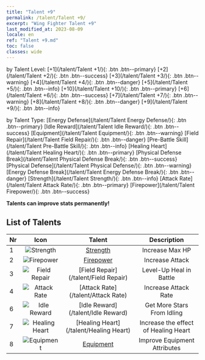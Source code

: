 ```yaml
---
title: "Talent +9"
permalink: /talent/Talent +9/
excerpt: "Wing Fighter Talent +9"
last_modified_at: 2023-08-09
locale: en
ref: "Talent +9.md"
toc: false
classes: wide
---
```


  by Talent Level:  [+1](/talent/Talent +1/){: .btn .btn--primary}   [+2](/talent/Talent +2/){: .btn .btn--success}   [+3](/talent/Talent +3/){: .btn .btn--warning}   [+4](/talent/Talent +4/){: .btn .btn--danger}   [+5](/talent/Talent +5/){: .btn .btn--info}   [+10](/talent/Talent +10/){: .btn .btn--primary}   [+6](/talent/Talent +6/){: .btn .btn--success}   [+7](/talent/Talent +7/){: .btn .btn--warning}   [+8](/talent/Talent +8/){: .btn .btn--danger}   [+9](/talent/Talent +9/){: .btn .btn--info} 

  by Talent Type:  [Energy Defense](/talent/Talent Energy Defense/){: .btn .btn--primary}   [Idle Reward](/talent/Talent Idle Reward/){: .btn .btn--success}   [Equipment](/talent/Talent Equipment/){: .btn .btn--warning}   [Field Repair](/talent/Talent Field Repair/){: .btn .btn--danger}   [Pre-Battle Skill](/talent/Talent Pre-Battle Skill/){: .btn .btn--info}   [Healing Heart](/talent/Talent Healing Heart/){: .btn .btn--primary}   [Physical Defense Break](/talent/Talent Physical Defense Break/){: .btn .btn--success}   [Physical Defense](/talent/Talent Physical Defense/){: .btn .btn--warning}   [Energy Defense Break](/talent/Talent Energy Defense Break/){: .btn .btn--danger}   [Strength](/talent/Talent Strength/){: .btn .btn--info}   [Attack Rate](/talent/Talent Attack Rate/){: .btn .btn--primary}   [Firepower](/talent/Talent Firepower/){: .btn .btn--success} 

  **Talents can improve stats permanently!**

## List of Talents

  |  Nr | Icon |      Talent        |   Description   |
  |:----|:----:|:---------------:|:---------------:|
  | 1 | ![Strength](/images/talent/Talent_1_p.png) | [Strength](/talent/Strength) | Increase Max HP | 
  | 2 | ![Firepower](/images/talent/Talent_2_p.png) | [Firepower](/talent/Firepower) | Increase Attack | 
  | 3 | ![Field Repair](/images/talent/Talent_3_p.png) | [Field Repair](/talent/Field Repair) | Level-Up Heal in Battle | 
  | 4 | ![Attack Rate](/images/talent/Talent_4_p.png) | [Attack Rate](/talent/Attack Rate) | Increase Attack Rate | 
  | 6 | ![Idle Reward](/images/talent/Talent_6_p.png) | [Idle Reward](/talent/Idle Reward) | Get More Stars From Idling | 
  | 7 | ![Healing Heart](/images/talent/Talent_7_p.png) | [Healing Heart](/talent/Healing Heart) | Increase the effect of Healing Heart | 
  | 8 | ![Equipment](/images/talent/Talent_8_p.png) | [Equipment](/talent/Equipment) | Improve Equipment Attributes | 
